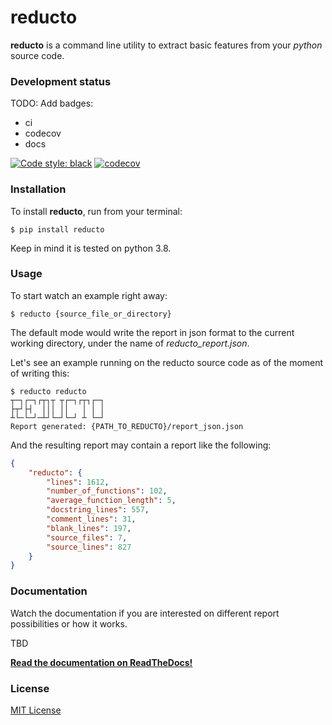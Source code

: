 # reducto

**reducto** is a command line utility to extract basic features from
your _python_ source code.

### Development status

TODO: Add badges:
- ci
- codecov
- docs

[![Code style: black](https://img.shields.io/badge/code%20style-black-000000.svg)](https://github.com/psf/black)
[![codecov](https://codecov.io/gh/plaguss/reducto/branch/main/graph/badge.svg?token=AVKH6TS7G7)](https://codecov.io/gh/plaguss/reducto)

### Installation

To install **reducto**, run from your terminal:

    $ pip install reducto

Keep in mind it is tested on python 3.8.

### Usage

To start watch an example right away:

    $ reducto {source_file_or_directory}

The default mode would write the report in json format to the
current working directory, under the name of *reducto_report.json*.

Let's see an example running on the reducto source code as of the moment
of writing this:

    $ reducto reducto
    ┬─┐┌─┐┌┬┐┬ ┬┌─┐┌┬┐┌─┐
    ├┬┘├┤  │││ ││   │ │ │
    ┴└─└─┘─┴┘└─┘└─┘ ┴ └─┘
    Report generated: {PATH_TO_REDUCTO}/report_json.json

And the resulting report may contain a report like the following:

```json
{
    "reducto": {
        "lines": 1612,
        "number_of_functions": 102,
        "average_function_length": 5,
        "docstring_lines": 557,
        "comment_lines": 31,
        "blank_lines": 197,
        "source_files": 7,
        "source_lines": 827
    }
}
```

### Documentation

Watch the documentation if you are interested on different report 
possibilities or how it works.

TBD

**[Read the documentation on ReadTheDocs!](https://reducto.readthedocs.io/en/stable)**

### License

[MIT License](https://github.com/plaguss/reducto/blob/main/LICENSE)
